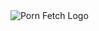 <img src="https://github.com/EchterAlsFake/TagEditor/blob/master/src/frontend/screenshots/1.png" alt="Porn Fetch Logo"/>
